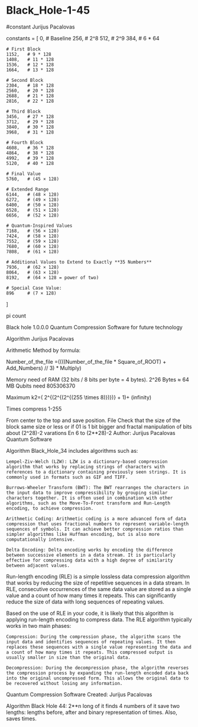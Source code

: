 # Black_Hole-1-45
#constant Jurijus Pacalovas 

constants = [
    0,      # Baseline
    256,    # 2^8
    512,    # 2^9
    384,    # 6 * 64

    # First Block
    1152,   # 9 * 128
    1408,   # 11 * 128
    1536,   # 12 * 128
    1664,   # 13 * 128

    # Second Block
    2304,   # 18 * 128
    2560,   # 20 * 128
    2688,   # 21 * 128
    2816,   # 22 * 128

    # Third Block
    3456,   # 27 * 128
    3712,   # 29 * 128
    3840,   # 30 * 128
    3968,   # 31 * 128

    # Fourth Block
    4608,   # 36 * 128
    4864,   # 38 * 128
    4992,   # 39 * 128
    5120,   # 40 * 128

    # Final Value
    5760,   # (45 × 128)

    # Extended Range
    6144,   # (48 × 128)
    6272,   # (49 × 128)
    6400,   # (50 × 128)
    6528,   # (51 × 128)
    6656,   # (52 × 128)

    # Quantum-Inspired Values
    7168,   # (56 × 128)
    7424,   # (58 × 128)
    7552,   # (59 × 128)
    7680,   # (60 × 128)
    7808,   # (61 × 128)

    # Additional Values to Extend to Exactly **35 Numbers**
    7936,   # (62 × 128)
    8064,   # (63 × 128)
    8192,   # (64 × 128 = power of two)
    
    # Special Case Value:
    896     # (7 × 128)
]


pi count

Black hole 1.0.0.0 Quantum Compression Software for future technology

Algorithm Jurijus Pacalovas

Arithmetic Method by formula:

Number_of_the_file =((((Number_of_the_file * Square_of_ROOT) + Add_Numbers) // 3) * Multiply)

Memory need of RAM (32 bits / 8 bits per byte = 4 bytes). 2^26 Bytes ≈ 64 MB Qubits need 805306370

Maximum k2=( 2^{(2^{(2^{(255 \times 8)})})} + 1)+ (infinity)


Times compress 1-255

From center to the top and save position. File Check that the size of the block same size or less or if 01 is 1 bit bigger and fractal manipulation of bits about (2^28)-2 varations En 6 to (2**28)-2 Author: Jurijus Pacalovas Quantum Software

Algorithm Black_Hole_34 includes algorithms such as:

    Lempel-Ziv-Welch (LZW): LZW is a dictionary-based compression algorithm that works by replacing strings of characters with references to a dictionary containing previously seen strings. It is commonly used in formats such as GIF and TIFF.

    Burrows-Wheeler Transform (BWT): The BWT rearranges the characters in the input data to improve compressibility by grouping similar characters together. It is often used in combination with other algorithms, such as the Move-To-Front transform and Run-Length encoding, to achieve compression.

    Arithmetic Coding: Arithmetic coding is a more advanced form of data compression that uses fractional numbers to represent variable-length sequences of symbols. It can achieve better compression ratios than simpler algorithms like Huffman encoding, but is also more computationally intensive.

    Delta Encoding: Delta encoding works by encoding the difference between successive elements in a data stream. It is particularly effective for compressing data with a high degree of similarity between adjacent values.

Run-length encoding (RLE) is a simple lossless data compression algorithm that works by reducing the size of repetitive sequences in a data stream. In RLE, consecutive occurrences of the same data value are stored as a single value and a count of how many times it repeats. This can significantly reduce the size of data with long sequences of repeating values.

Based on the use of RLE in your code, it is likely that this algorithm is applying run-length encoding to compress data. The RLE algorithm typically works in two main phases:

    Compression: During the compression phase, the algorithm scans the input data and identifies sequences of repeating values. It then replaces these sequences with a single value representing the data and a count of how many times it repeats. This compressed output is usually smaller in size than the original data.

    Decompression: During the decompression phase, the algorithm reverses the compression process by expanding the run-length encoded data back into the original uncompressed form. This allows the original data to be recovered without losing any information.

Quantum Compression Software Created: Jurijus Pacalovas

Algorithm Black Hole 44: 2**n long of it finds 4 numbers of it save two lengths: lengths before, after and binary representation of times. Also, saves times.

